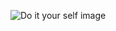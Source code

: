 ![Do it your self image](https://image.shutterstock.com/image-vector/diy-letters-vector-illustration-happy-260nw-749071765.jpg)
